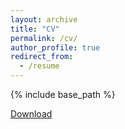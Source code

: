 ```yaml
---
layout: archive
title: "CV"
permalink: /cv/
author_profile: true
redirect_from:
  - /resume
---
```


{% include base_path %}

[Download](http://omsaran.github.io/files/Om_Resume_One_Page.pdf)